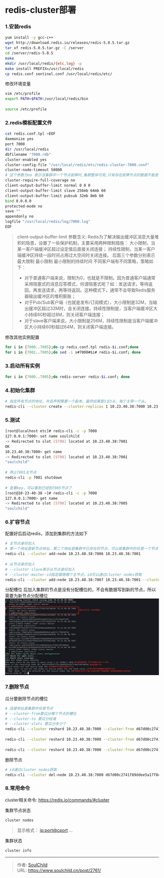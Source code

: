 # redis-cluster部署

<!--more-->
### 1.安装redis
```bash
yum install -y gcc-c++
wget http://download.redis.io/releases/redis-5.0.5.tar.gz
tar xf redis-5.0.5.tar.gz -C /server
cd /server/redis-5.0.5
make
mkdir /usr/local/redis/{etc,log} -p
make install PREFIX=/usr/local/redis
cp redis.conf sentinel.conf /usr/local/redis/etc/
```

修改环境变量
```bash
vim /etc/profile
export PATH=$PATH:/usr/local/redis/bin

source /etc/profile
```

### 2.redis模板配置文件
```bash
cat redis.conf.tpl >EOF
daemonize yes
port 7000
dir /usr/local/redis
dbfilename "7000.rdb"
cluster-enabled yes
cluster-config-file "/usr/local/redis/etc/redis-cluster-7000.conf"
cluster-node-timeout 50000
# 这个参数为no 表示当集群中一个节点故障时,集群整体可用,只有存在故障节点的数据不能查询写入
cluster-require-full-coverage no
client-output-buffer-limit normal 0 0 0
client-output-buffer-limit slave 256mb 64mb 60
client-output-buffer-limit pubsub 32mb 8mb 60
bind 0.0.0.0
protected-mode no
save ""
appendonly no
logfile "/usr/local/redis/log/7000.log"
EOF
```
> client-output-buffer-limit 参数含义: 
> Redis为了解决输出缓冲区消息大量堆积的隐患，设置了一些保护机制，主要采用两种限制措施：
> 大小限制，当某一客户端缓冲区超过设定值后直接关闭连接；
> 持续性限制，当某一客户端缓冲区持续一段时间占用过大空间时关闭连接。
> 后面三个参数分别表示 最大限制 最小限制 最小限制的持续时间
> 不同客户端有不同策略，策略如下：
> - 对于普通客户端来说，限制为0，也就是不限制。因为普通客户端通常采用阻塞式的消息应答模式，何谓阻塞式呢？如：发送请求，等待返回，再发送请求，再等待返回。这种模式下，通常不会导致Redis服务器输出缓冲区的堆积膨胀；
> - 对于Pub/Sub客户端（也就是发布/订阅模式），大小限制是32M，当输出缓冲区超过32M时，会关闭连接。持续性限制是，当客户端缓冲区大小持续60秒超过8M，则关闭客户端连接；
> - 对于slave客户端来说，大小限制是256M，持续性限制是当客户端缓冲区大小持续60秒超过64M，则关闭客户端连接。


修改其他实例配置
```bash
for i in {7000..7005};do cp redis.conf.tpl redis-$i.conf;done
for i in {7001..7005};do sed -i s#7000#$i# redis-$i.conf; done
```

### 3.启动所有实例
```bash
for i in {7000..7005};do redis-server redis-$i.conf; done
```

### 4.初始化集群
```bash
# 指定所有节点的地址，并且声明需要一个副本。最终结果是3主3从，每个主带一个从。
redis-cli --cluster create --cluster-replicas 1 10.23.40.38:7000 10.23.40.38:7001 10.23.40.38:7002 10.23.40.38:7003 10.23.40.38:7004 10.23.40.38:7005
```

### 5.测试
```bash
[root@localhost etc]# redis-cli -c -p 7000
127.0.0.1:7000> set name soulchild
-> Redirected to slot [5798] located at 10.23.40.38:7001
OK
10.23.40.38:7000> get name
-> Redirected to slot [5798] located at 10.23.40.38:7001
"soulchild"

# 停止7001主节点
redis-cli -p 7001 shutdown

# 查看key，可以看到已经到7005节点了
[root@10-23-40-38 ~]# redis-cli -c -p 7000
127.0.0.1:7000> get name
-> Redirected to slot [5798] located at 10.23.40.38:7005
"soulchild"
```

### 6.扩容节点
配置好后启动redis，添加到集群的方法如下
```bash
# 主节点身份加入
# 第一个地址是新节点地址。第二个地址是集群中已存在的节点，可以是集群中的任意一个节点
redis-cli --cluster add-node 10.23.40.38:7006 10.23.40.38:7001

# 从节点身份加入
# --cluster-slave表示从节点身份加入
# --cluster-master-id指定跟随哪个主节点，id可以通过cluster nodes获取
redis-cli --cluster add-node 10.23.40.38:7007 10.23.40.38:7001 --cluster-slave --cluster-master-id d67d00c2741f89ddee5a17f8c0715f29690b12c2
```

分配槽位
后加入集群的节点是没有分配槽位的，不会有数据写到新的节点，所以需要为新节点分配槽位
![75807-1am09rzy4q5.png](images/2009197699.png)

### 7.删除节点
瓜分要删除节点的槽位
```bash
# 连接地址是集群中任意节点
# --cluster-from要瓜分哪个节点的槽位
# --cluster-to 要瓜分给谁
# --cluster-slots 要瓜分多少个
redis-cli --cluster reshard 10.23.40.38:7000 --cluster-from d67d00c2741f89ddee5a17f8c0715f29690b12c2  --cluster-to 79b6fe95c1284b8d868850e41ad01fc778030f5b --cluster-slots 1365 

redis-cli --cluster reshard 10.23.40.38:7000 --cluster-from d67d00c2741f89ddee5a17f8c0715f29690b12c2  --cluster-to bc23087af4d92032f02bd096df6c663933b74938 --cluster-slots 1366

redis-cli --cluster reshard 10.23.40.38:7000 --cluster-from d67d00c2741f89ddee5a17f8c0715f29690b12c2  --cluster-to 7e333cb6b22bf0f81a6bdf72a217c9713bd319f5 --cluster-slots 1365
```

删除节点
```bash
# id通过cluster nodes获取
redis-cli --cluster del-node 10.23.40.38:7000 d67d00c2741f89ddee5a17f8c0715f29690b12c2
```


### 8.常用命令
cluster相关命令: https://redis.io/commands/#cluster

集群节点状态
```bash
cluster nodes
```
> 显示格式： <id> <ip:port@cport> <flags> <master> <ping-sent> <pong-recv> <config-epoch> <link-state> <slot> <slot> ... <slot>

集群状态
```bash
cluster info
```



---

> 作者: [SoulChild](https://www.soulchild.cn)  
> URL: https://www.soulchild.cn/post/2761/  

